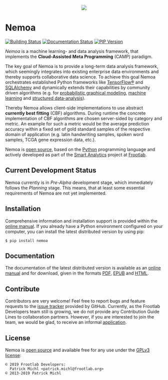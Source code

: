 <div align="center">
  <a href="https://github.com/frootlab/nemoa">
    <img src="https://bit.ly/2VRCy9t">
  </a>
  <br>
</div>

Nemoa
=====

[![Building Status](https://travis-ci.org/frootlab/nemoa.svg?branch=master)](https://travis-ci.org/frootlab/nemoa)
[![Documentation Status](https://readthedocs.org/projects/nemoa/badge/?version=latest)](https://nemoa.readthedocs.io/en/latest/?badge=latest)
[![PIP Version](https://badge.fury.io/py/nemoa.svg)](https://badge.fury.io/py/nemoa)

*Nemoa* is a machine learning- and data analysis framework, that implements the
**Cloud-Assisted Meta Programming** (CAMP) paradigm.

The key goal of Nemoa is to provide a long-term data analysis framework, which
seemingly integrates into existing enterprise data environments and thereby
supports collaborative data science. To achieve this goal Nemoa orchestrates
established Python frameworks like [TensorFlow®](https://www.tensorflow.org/)
and [SQLAlchemy](https://www.sqlalchemy.org/) and dynamically extends their
capabilities by community driven algorithms (e.g. for [probabilistic graphical
modeling](https://en.wikipedia.org/wiki/Graphical_model), [machine
learning](https://en.wikipedia.org/wiki/Machine_learning) and [structured
data-analysis](https://en.wikipedia.org/wiki/Structured_data_analysis_(statistics))).

Thereby Nemoa allows client-side implementations to use abstract **currently
best fitting** (CBF) algorithms. During runtime the concrete implementation of
CBF algorithms are chosen server-sided by category and metric. An example for
such a metric would be the average prediction accuracy within a fixed set of
gold standard samples of the respective domain of application (e.g. latin
handwriting samples, spoken word samples, TCGA gene expression data, etc.).

Nemoa is [open source](https://github.com/frootlab/pandora), based on the
[Python](https://www.python.org/) programming language and actively developed as
part of the [Smart Analytics](https://github.com/orgs/frootlab/projects) project
at [Frootlab](https://github.com/frootlab).

Current Development Status
--------------------------

Nemoa currently is in *Pre-Alpha* development stage, which immediately follows
the *Planning* stage. This means, that at least some essential requirements of
Nemoa are not yet implemented.

Installation
------------

Comprehensive information and installation support is provided within the
[online manual](http://docs.frootlab.org/nemoa). If you already have a
Python environment configured on your computer, you can install the latest
distributed version by using pip:

    $ pip install nemoa

Documentation
-------------

The documentation of the latest distributed version is available as an [online
manual](http://docs.frootlab.org/nemoa) and for download, given in the
formats [PDF](https://readthedocs.org/projects/nemoa/downloads/pdf/latest/),
[EPUB](https://readthedocs.org/projects/nemoa/downloads/epub/latest/) and
[HTML](https://readthedocs.org/projects/nemoa/downloads/htmlzip/latest/).

Contribute
----------

Contributors are very welcome! Feel free to report bugs and feature requests to
the [issue tracker](https://github.com/frootlab/nemoa/issues) provided by
GitHub. Currently, as the Frootlab Developers team still is growing, we do not
provide any Contribution Guide Lines to collaboration partners. However, if you
are interested to join the team, we would be glad, to receive an informal
[application](mailto:application@frootlab.org).

License
-------

Nemoa is [open source](https://github.com/frootlab/pandora) and available free
for any use under the [GPLv3 license](https://www.gnu.org/licenses/gpl.html):

    © 2019 Frootlab Developers:
      Patrick Michl <patrick.michl@frootlab.org>
    © 2013-2019 Patrick Michl
